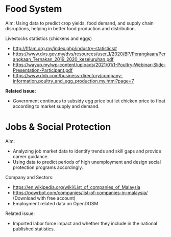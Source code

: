 # Food System
Aim:
Using data to predict crop yields, food demand, and supply chain disruptions, helping in better food production and distribution.

Livestocks statistics (chickens and eggs)
- http://flfam.org.my/index.php/industry-statistics#
- https://www.dvs.gov.my/dvs/resources/user_1/2020/BP/Perangkaan/Perangkaan_Ternakan_2019_2020_keseluruhan.pdf
- https://wayup.my/wp-content/uploads/2021/01/1-Poultry-Webinar-Slide-Presentation-Participant.pdf
- https://www.dnb.com/business-directory/company-information.poultry_and_egg_production.my.html?page=7

**Related issue:**
- Government continues to subsidy egg price but let chicken price to float according to market supply and demand. 

# Jobs & Social Protection
Aim:
- Analyzing job market data to identify trends and skill gaps and provide career guidance.
- Using data to predict periods of high unemployment and design social protection programs accordingly.

Company and Sectors:
- https://en.wikipedia.org/wiki/List_of_companies_of_Malaysia
- https://powrbot.com/companies/list-of-companies-in-malaysia/ (Download with free account)
- Employment related data on OpenDOSM
  
Related issue:
- Imported labor force impact and whether they include in the national published statistics.